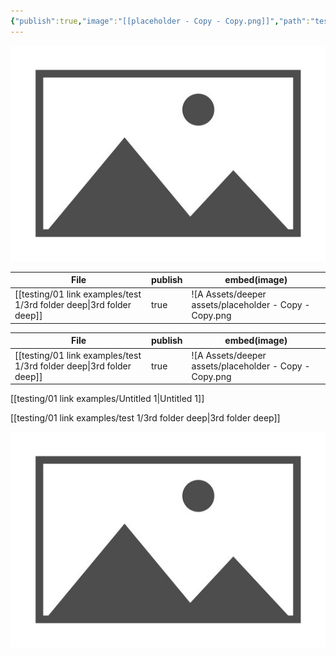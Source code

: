 ```yaml
---
{"publish":true,"image":"[[placeholder - Copy - Copy.png]]","path":"testing/01 link examples/test 1/3rd folder deep.md","permalink":"/testing/01-link-examples/test-1/3rd-folder-deep/","PassFrontmatter":true}
---
```



![placeholder - Copy - Copy.png](../../../A%20Assets/deeper%20assets/placeholder%20-%20Copy%20-%20Copy.png)


| File                                                                    | publish | embed(image)                                                                             |
| ----------------------------------------------------------------------- | ------- | ---------------------------------------------------------------------------------------- |
| [[testing/01 link examples/test 1/3rd folder deep\|3rd folder deep]] | true    | ![A Assets/deeper assets/placeholder - Copy - Copy.png|placeholder - Copy - Copy.png]](../../../A%20Assets/deeper%20assets/placeholder%20-%20Copy%20-%20Copy.png) |



| File                                                                 | publish | embed(image)                                                                             |
| -------------------------------------------------------------------- | ------- | ---------------------------------------------------------------------------------------- |
| [[testing/01 link examples/test 1/3rd folder deep\|3rd folder deep]] | true    | ![A Assets/deeper assets/placeholder - Copy - Copy.png|placeholder - Copy - Copy.png]](../../../A%20Assets/deeper%20assets/placeholder%20-%20Copy%20-%20Copy.png) |

[[testing/01 link examples/Untitled 1\|Untitled 1]] 

[[testing/01 link examples/test 1/3rd folder deep\|3rd folder deep]]

![placeholder - Copy - Copy.png](../../../A%20Assets/deeper%20assets/placeholder%20-%20Copy%20-%20Copy.png)




